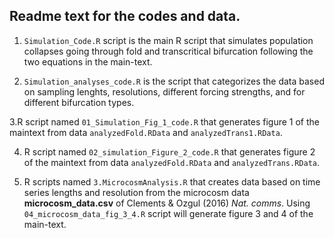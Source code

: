 ## Readme text for the codes and data.

1. `Simulation_Code.R` script is the main R script that simulates population collapses going through fold and transcritical bifurcation following the two equations in the main-text.

2. `Simulation_analyses_code.R` is the script that categorizes the data based on sampling lenghts, resolutions, different forcing strengths, and for different bifurcation types.

3.R script named `01_Simulation_Fig_1_code.R` that generates figure 1 of the maintext from data `analyzedFold.RData` and `analyzedTrans1.RData`. 

4. R script named `02_simulation_Figure_2_code.R` that generates figure 2 of the maintext from data `analyzedFold.RData` and `analyzedTrans.RData`.  

5. R scripts named `3.MicrocosmAnalysis.R` that creates data based on time series lengths and resolution from the microcosm data **microcosm_data.csv** of Clements & Ozgul (2016) *Nat. comms*. Using `04_microcosm_data_fig_3_4.R` script will generate figure 3 and 4 of the main-text.

